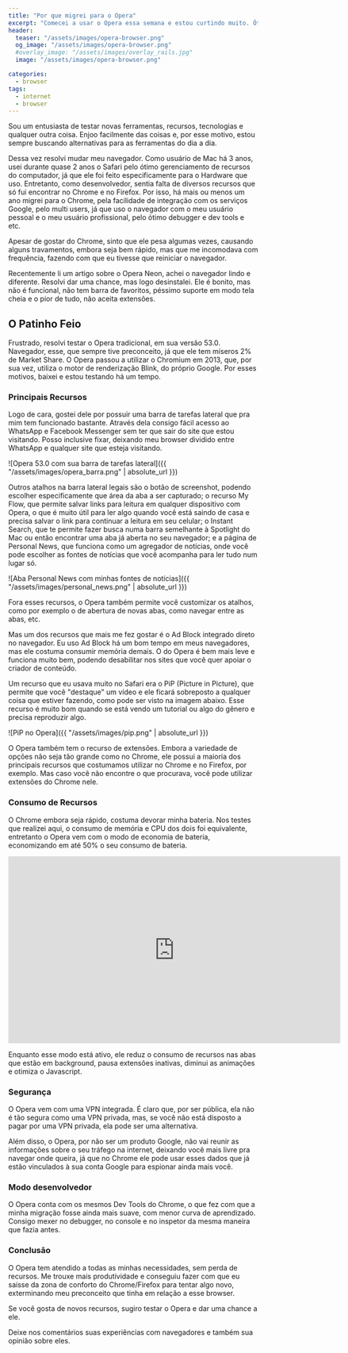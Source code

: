 ```yaml
---
title: "Por que migrei para o Opera"
excerpt: "Comecei a usar o Opera essa semana e estou curtindo muito. Ótimos recursos e um navegador bem leve."
header:
  teaser: "/assets/images/opera-browser.png"
  og_image: "/assets/images/opera-browser.png"
  #overlay_image: "/assets/images/overlay_rails.jpg"
  image: "/assets/images/opera-browser.png"

categories:
  - browser
tags:
  - internet
  - browser
---
```


Sou um entusiasta de testar novas ferramentas, recursos, tecnologias e qualquer outra coisa. Enjoo facilmente das coisas e, por esse motivo, estou sempre buscando alternativas para as ferramentas do dia a dia.

Dessa vez resolvi mudar meu navegador. Como usuário de Mac há 3 anos, usei durante quase 2 anos o Safari pelo ótimo gerenciamento de recursos do computador, já que ele foi feito especificamente para o Hardware que uso. Entretanto, como desenvolvedor, sentia falta de diversos recursos que só fui encontrar no Chrome e no Firefox. Por isso, há mais ou menos um ano migrei para o Chrome, pela facilidade de integração com os serviços Google, pelo multi users, já que uso o navegador com o meu usuário pessoal e o meu usuário profissional, pelo ótimo debugger e dev tools e etc.

Apesar de gostar do Chrome, sinto que ele pesa algumas vezes, causando alguns travamentos, embora seja bem rápido, mas que me incomodava com frequência, fazendo com que eu tivesse que reiniciar o navegador.

Recentemente li um artigo sobre o Opera Neon, achei o navegador lindo e diferente. Resolvi dar uma chance, mas logo desinstalei. Ele é bonito, mas não é funcional, não tem barra de favoritos, péssimo suporte em modo tela cheia e o pior de tudo, não aceita extensões.

## O Patinho Feio

Frustrado, resolvi testar o Opera tradicional, em sua versão 53.0. Navegador, esse, que sempre tive preconceito, já que ele tem míseros 2% de Market Share. O Opera passou a utilizar o Chromium em 2013, que, por sua vez, utiliza o motor de renderização Blink, do próprio Google. Por esses motivos, baixei e estou testando há um tempo.

### Principais Recursos

Logo de cara, gostei dele por possuir uma barra de tarefas lateral que pra mim tem funcionado bastante. Através dela consigo fácil acesso ao WhatsApp e Facebook Messenger sem ter que sair do site que estou visitando. Posso inclusive fixar, deixando meu browser dividido entre WhatsApp e qualquer site que esteja visitando.

![Opera 53.0 com sua barra de tarefas lateral]({{ "/assets/images/opera_barra.png" | absolute_url }})

Outros atalhos na barra lateral legais são o botão de screenshot, podendo escolher especificamente que área da aba a ser capturado; o recurso My Flow, que permite salvar links para leitura em qualquer dispositivo com Opera, o que é muito útil para ler algo quando você está saindo de casa e precisa salvar o link para continuar a leitura em seu celular; o Instant Search, que te permite fazer busca numa barra semelhante à Spotlight do Mac ou então encontrar uma aba já aberta no seu navegador; e a página de Personal News, que funciona como um agregador de notícias, onde você pode escolher as fontes de notícias que você acompanha para ler tudo num lugar só.

![Aba Personal News com minhas fontes de notícias]({{ "/assets/images/personal_news.png" | absolute_url }})

Fora esses recursos, o Opera também permite você customizar os atalhos, como por exemplo o de abertura de novas abas, como navegar entre as abas, etc.

Mas um dos recursos que mais me fez gostar é o Ad Block integrado direto no navegador. Eu uso Ad Block há um bom tempo em meus navegadores, mas ele costuma consumir memória demais. O do Opera é bem mais leve e funciona muito bem, podendo desabilitar nos sites que você quer apoiar o criador de conteúdo.

Um recurso que eu usava muito no Safari era o PiP (Picture in Picture), que permite que você "destaque" um vídeo e ele ficará sobreposto a qualquer coisa que estiver fazendo, como pode ser visto na imagem abaixo. Esse recurso é muito bom quando se está vendo um tutorial ou algo do gênero e precisa reproduzir algo.

![PiP no Opera]({{ "/assets/images/pip.png" | absolute_url }})

O Opera também tem o recurso de extensões. Embora a variedade de opções não seja tão grande como no Chrome, ele possui a maioria dos principais recursos que costumamos utilizar no Chrome e no Firefox, por exemplo. Mas caso você não encontre o que procurava, você pode utilizar extensões do Chrome nele.

### Consumo de Recursos

O Chrome embora seja rápido, costuma devorar minha bateria. Nos testes que realizei aqui, o consumo de memória e CPU dos dois foi equivalente, entretanto o Opera vem com o modo de economia de bateria, economizando em até 50% o seu consumo de bateria.

<iframe width="670" height="377" src="https://www.youtube.com/embed/EJkXvApM750?ecver=1" frameborder="0" allow="autoplay; encrypted-media" allowfullscreen></iframe>

Enquanto esse modo está ativo, ele reduz o consumo de recursos nas abas que estão em background, pausa extensões inativas, diminui as animações e otimiza o Javascript.

### Segurança

O Opera vem com uma VPN integrada. É claro que, por ser pública, ela não é tão segura como uma VPN privada, mas, se você não está disposto a pagar por uma VPN privada, ela pode ser uma alternativa.

Além disso, o Opera, por não ser um produto Google, não vai reunir as informações sobre o seu tráfego na internet, deixando você mais livre pra navegar onde queira, já que no Chrome ele pode usar esses dados que já estão vinculados à sua conta Google para espionar ainda mais você.

### Modo desenvolvedor

O Opera conta com os mesmos Dev Tools do Chrome, o que fez com que a minha migração fosse ainda mais suave, com menor curva de aprendizado. Consigo mexer no debugger, no console e no inspetor da mesma maneira que fazia antes.

### Conclusão

O Opera tem atendido a todas as minhas necessidades, sem perda de recursos. Me trouxe mais produtividade e conseguiu fazer com que eu saisse da zona de conforto do Chrome/Firefox para tentar algo novo, exterminando meu preconceito que tinha em relação a esse browser.

Se você gosta de novos recursos, sugiro testar o Opera e dar uma chance a ele.

Deixe nos comentários suas experiências com navegadores e também sua opinião sobre eles.
